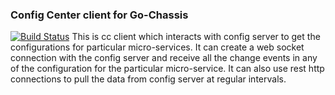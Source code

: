 ### Config Center client for Go-Chassis
[![Build Status](https://travis-ci.org/ServiceComb/go-cc-client.svg?branch=master)](https://travis-ci.org/ServiceComb/go-cc-client)
This is cc client which interacts with config server to get the configurations for 
particular micro-services. It can create a web socket connection with the config server
and receive all the change events in any of the configuration for the particular micro-service.
It can also use rest http connections to pull the data from config server at regular intervals.
